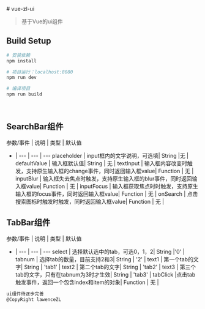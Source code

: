 ﻿﻿﻿﻿﻿﻿﻿﻿﻿﻿﻿﻿﻿# vue-zl-ui> 基于Vue的ui组件## Build Setup``` bash# 安装依赖npm install# 项目运行：localhost:8080npm run dev# 编译项目npm run build```&nbsp;## SearchBar组件参数/事件 | 说明 | 类型 | 默认值- | --- | --- | ---placeholder | input框内的文字说明，可选填| String |无 |defaultValue | 输入框默认值| String | 无 |textInput | 输入框内容改变时触发，支持原生输入框的change事件，同时返回输入框value| Function | 无 |inputBlur | 输入框失去焦点时触发，支持原生输入框的blur事件，同时返回输入框value| Function | 无 |inputFocus | 输入框获取焦点时时触发，支持原生输入框的focus事件，同时返回输入框value| Function | 无 |onSearch | 点击搜索图标时触发时触发，同时返回输入框value| Function | 无 |&nbsp;## TabBar组件参数/事件 | 说明 | 类型 | 默认值- | --- | --- | ---select | 选择默认选中的tab，可选0，1，2| String |'0' |tabnum | 选择tab的数量，目前支持2和3| String | '2' |text1 | 第一个tab的文字| String | 'tab1' |text2 | 第二个tab的文字| String | 'tab2' |text3 | 第三个tab的文字，只有在tabnum为3时才生效| String | 'tab3' |tabClick |点击tab触发事件，返回一个包含index和item的对象| Function | 无 |``` bashui组件待逐步完善@CopyRight lawenceZL```
